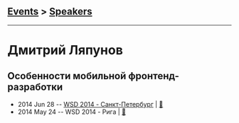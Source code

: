 ## [Events](../README.md) > [Speakers](../speakers.md)
---

# Дмитрий Ляпунов

## Особенности мобильной фронтенд-разработки
- 2014 Jun 28 -- [WSD 2014 - Санкт-Петербург](https://www.youtube.com/watch?v=TXqiq5tOWRQ)  | [:notebook:](https://wsd.events/2014/06/28/pres/mobile-dev/)  
- 2014 May 24 -- WSD 2014 - Рига  | [:notebook:](https://wsd.events/2014/05/24/pres/mobile-dev/)  
